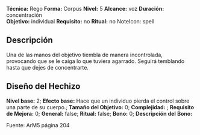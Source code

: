 
**Técnica:** Rego
**Forma:** Corpus
**Nivel:** 5
**Alcance:** voz 
**Duración:** concentración  
**Objetivo:** individual
**Requisito:** no
**Ritual:** no
NoteIcon: spell




## Descripción 
<p>Una de las manos del objetivo tiembla de manera incontrolada, provocando que se le caiga lo que tuviera agarrado. Seguirá temblando hasta que dejes de concentrarte.</p>

## Diseño del Hechizo 

**Nivel base:** 2; **Efecto base:** Hace que un individuo pierda el control sobre una parte de su cuerpo.;  **Tamaño del **Objetivo:**** 0; **Complejidad:** ; **Requisito de Mejora:** 0; **General:** false; **Ritual:** false; **Bono:** 0; **Descripción del** **Bono:** 

Fuente: ArM5 página 204
